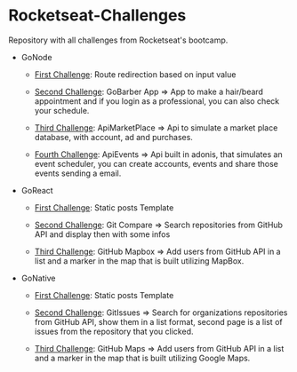 # Rocketseat-Challenges

Repository with all challenges from Rocketseat's bootcamp.

* GoNode
  * [First Challenge](GoNode/Challenge1): Route redirection based on input value
  
  * [Second Challenge](GoNode/Challenge2): GoBarber App => App to make a hair/beard appointment and if you login as a professional, you can also check your schedule. 
  
  * [Third Challenge](GoNode/Challenge3): ApiMarketPlace => Api to simulate a market place database, with account, ad and purchases.
  
  * [Fourth Challenge](GoNode/challenge4): ApiEvents => Api built in adonis, that simulates an event scheduler, you can create accounts, events and share those events sending a email.
  
* GoReact
  * [First Challenge](GoReact/Challenge1): Static posts Template
  
  * [Second Challenge](GoReact/challenge2): Git Compare => Search repositories from GitHub API and display then with some infos
  
  * [Third Challenge](GoReact/challenge3): GitHub Mapbox => Add users from GitHub API in a list and a marker in the map that is built utilizing MapBox.

* GoNative
  * [First Challenge](GoNative/challenge1): Static posts Template
  
  * [Second Challenge](GoNative/challenge2): GitIssues => Search for organizations repositories from GitHub API, show them in a list format, second page is a list of issues from the repository that you clicked.
  
  * [Third Challenge](GoNative/challenge3): GitHub Maps => Add users from GitHub API in a list and a marker in the map that is built utilizing Google Maps.
